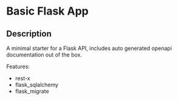 # Basic Flask App

## Description
A minimal starter for a Flask API, includes auto generated openapi documentation out of the box.

Features:
* rest-x
* flask_sqlalchemy
* flask_migrate
